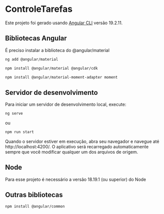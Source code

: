 # ControleTarefas

Este projeto foi gerado usando [Angular CLI](https://github.com/angular/angular-cli) versão  19.2.11.


## Bibliotecas Angular

É preciso instalar a biblioteca do @angular/material

```bash
ng add @angular/material
```
```bash
npm install @angular/material @angular/cdk
```
```bash
npm install @angular/material-moment-adapter moment
```

## Servidor de desenvolvimento

Para iniciar um servidor de desenvolvimento local, execute:

```bash
ng serve
```
ou 
```bash
npm run start
```

Quando o servidor estiver em execução, abra seu navegador e navegue até http://localhost:4200/. O aplicativo será recarregado automaticamente sempre que você modificar qualquer um dos arquivos de origem.


## Node

Para esse projeto é necessário a versão 18.19.1 (ou superior) do Node

## Outras bibliotecas

```bash
npm install @angular/common
```
